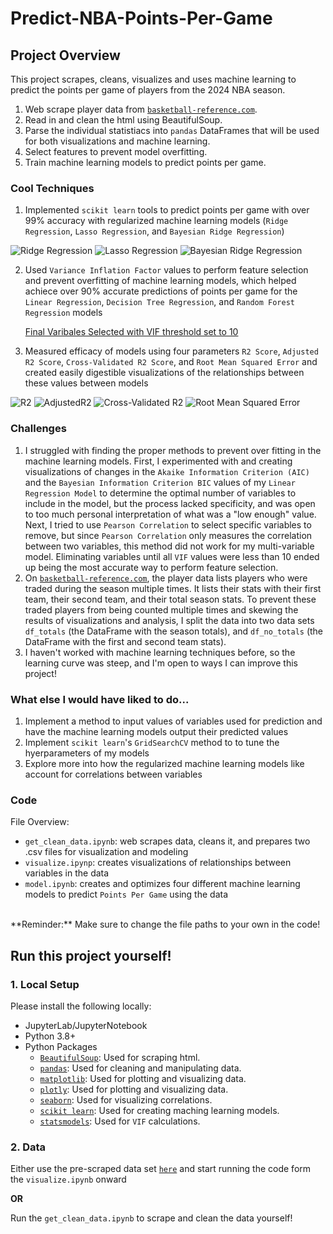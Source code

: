 # Predict-NBA-Points-Per-Game

## Project Overview
This project scrapes, cleans, visualizes and uses machine learning to predict the points per game of players from the 2024 NBA season. <br>
1. Web scrape player data from [`basketball-reference.com`](https://www.basketball-reference.com).<br>
2. Read in and clean the html using BeautifulSoup.<br>
3. Parse the individual statistiacs into `pandas` DataFrames that will be used for both visualizations and machine learning.<br>
4. Select features to prevent model overfitting.
5. Train machine learning models to predict points per game.<br>

### Cool Techniques
1. Implemented `scikit learn` tools to predict points per game with over 99% accuracy with regularized machine learning models (`Ridge Regression`, `Lasso Regression`, and `Bayesian Ridge Regression`) <br>

![Ridge Regression](./Visualizations/RidgePredictedPPGVSActualPPG.png)
![Lasso Regression](./Visualizations/LassoPredictedPPGVSActualPPG.png)
![Bayesian Ridge Regression](./Visualizations/BayesianPredictedPPGVSActualPPG.png)

2. Used `Variance Inflation Factor` values to perform feature selection and prevent overfitting of machine learning models, which helped achiece over 90% accurate predictions of points per game for the `Linear Regression`, `Decision Tree Regression`, and `Random Forest Regression` models

   [Final Varibales Selected with VIF threshold set to 10](./Visualizations/Variables<10VIF.csv)

3. Measured efficacy of models using four parameters `R2 Score`, `Adjusted R2 Score`, `Cross-Validated R2 Score`, and `Root Mean Squared Error` and created easily digestible visualizations of the relationships between these values between models
   
![R2](./Visualizations/R2.png)
![AdjustedR2](./Visualizations/AdjR2.png)
![Cross-Validated R2](./Visualizations/CVR2.png)
![Root Mean Squared Error](./Visualizations/RMSE.png)

### Challenges
1. I struggled with finding the proper methods to prevent over fitting in the machine learning models. First, I experimented with and creating visualizations of changes in the `Akaike Information Criterion (AIC)` and the `Bayesian Information Criterion BIC` values of my `Linear Regression Model` to determine the optimal number of variables to include in the model, but the process lacked specificity, and was open to too much personal interpretation of what was a "low enough" value. Next, I tried to use `Pearson Correlation` to select specific variables to remove, but since `Pearson Correlation` only measures the correlation between two variables, this method did not work for my multi-variable model. Eliminating variables until all `VIF` values were less than 10 ended up being the most accurate way to perform feature selection.
2. On [`basketball-reference.com`](https://www.basketball-reference.com), the player data lists players who were traded during the season multiple times. It lists their stats with their first team, their second team, and their total season stats. To prevent these traded players from being counted multiple times and skewing the results of visualizations and analysis, I split the data into two data sets `df_totals` (the DataFrame with the season totals), and `df_no_totals` (the DataFrame with the first and second team stats).
3. I haven't worked with machine learning techniques before, so the learning curve was steep, and I'm open to ways I can improve this project!

### What else I would have liked to do...
1. Implement a method to input values of variables used for prediction and have the machine learning models output their predicted values
2. Implement `scikit learn`'s `GridSearchCV` method to to tune the hyerparameters of my models
3. Explore more into how the regularized machine learning models like account for correlations between variables

### Code
File Overview: <br>
   - `get_clean_data.ipynb`: web scrapes data, cleans it, and prepares two .csv files for visualization and modeling
   - `visualize.ipynp`: creates visualizations of relationships between variables in the data
   - `model.ipynb`: creates and optimizes four different machine learning models to predict  `Points Per Game` using the data
<br>
**Reminder:** Make sure to change the file paths to your own in the code!

## Run this project yourself!
### 1. Local Setup <br>

Please install the following locally:
   - JupyterLab/JupyterNotebook
   - Python 3.8+
   - Python Packages
      - [`BeautifulSoup`](https://www.crummy.com/software/BeautifulSoup/bs4/doc/): Used for scraping html.
      - [`pandas`](https://pandas.pydata.org/docs/index.html): Used for cleaning and manipulating data.
      - [`matplotlib`](https://matplotlib.org/stable/index.html): Used for plotting and visualizing data.
      - [`plotly`](https://plotly.com/python/): Used for plotting and visualizing data.
      - [`seaborn`](https://seaborn.pydata.org): Used for visualizing correlations.
      - [`scikit learn`](https://scikit-learn.org/stable/): Used for creating maching learning models.
      - [`statsmodels`](https://www.statsmodels.org/stable/index.html): Used for `VIF` calculations.

### 2. Data <br>

Either use the pre-scraped data set [`here`](https://drive.google.com/drive/folders/1Ywo_Pqlyr6psnKRL9X-ettpqIKeGAV_u?usp=share_link) and start running the code form the `visualize.ipynb` onward

**OR**

Run the `get_clean_data.ipynb` to scrape and clean the data yourself!
